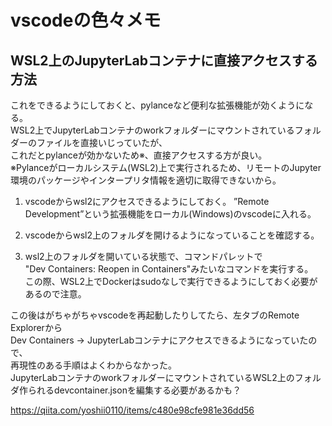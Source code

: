 # vscodeの色々メモ

## WSL2上のJupyterLabコンテナに直接アクセスする方法
これをできるようにしておくと、pylanceなど便利な拡張機能が効くようになる。  
WSL2上でJupyterLabコンテナのworkフォルダーにマウントされているフォルダーのファイルを直接いじっていたが、  
これだとpylanceが効かないため※、直接アクセスする方が良い。  
※Pylanceがローカルシステム(WSL2)上で実行されるため、リモートのJupyter環境のパッケージやインタープリタ情報を適切に取得できないから。


1. vscodeからwsl2にアクセスできるようにしておく。
   ”Remote Development”という拡張機能をローカル(Windows)のvscodeに入れる。

2. vscodeからwsl2上のフォルダを開けるようになっていることを確認する。

3. wsl2上のフォルダを開いている状態で、コマンドパレットで  
   "Dev Containers: Reopen in Containers"みたいなコマンドを実行する。  
   この際、WSL2上でDockerはsudoなしで実行できるようにしておく必要があるので注意。  

この後はがちゃがちゃvscodeを再起動したりしてたら、左タブのRemote Explorerから  
Dev Containers → JupyterLabコンテナにアクセスできるようになっていたので、  
再現性のある手順はよくわからなかった。  
JupyterLabコンテナのworkフォルダーにマウントされているWSL2上のフォルダ作られるdevcontainer.jsonを編集する必要があるかも？  

https://qiita.com/yoshii0110/items/c480e98cfe981e36dd56